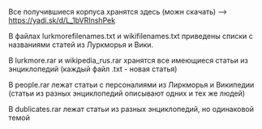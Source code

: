 Все получившиеся корпуса хранятся здесь (можн скачать) --> https://yadi.sk/d/L_1bVRInshPek

В файлах lurkmorefilenames.txt и wikifilenames.txt приведены списки с названиями статей из Луркморья и Вики.

В lurkmore.rar и wikipedia_rus.rar хранятся все имеющиеся статьи из энциклопедий (каждый файл .txt - новая статья)

В people.rar лежат статьи с персоналиями из Лиркморья и Википедии (статьи из разных энциклопедий описывают одних и тех же людей)

В dublicates.rar лежат статьи из разных энциклопедий, но одинаковой темой
